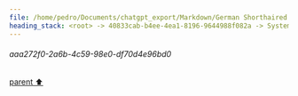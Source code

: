 ```yaml
---
file: /home/pedro/Documents/chatgpt_export/Markdown/German Shorthaired Pointer Overview.md
heading_stack: <root> -> 40833cab-b4ee-4ea1-8196-9644988f082a -> System -> b26f7d2f-1eaa-4ae1-9c32-2d20377e75ae -> System -> aaa27954-d44f-4fe9-935e-92062b4cfc97 -> User -> dee57bea-b85e-4835-91a2-48d2ea795901 -> Assistant -> Physical Characteristics: -> Temperament: -> Health: -> Care and Maintenance: -> Versatility: -> aaa2ff3c-99d4-4113-bfc9-1011e90cdea2 -> User -> fed09bc5-68a5-4fbe-bec1-2e712263777a -> Assistant -> aaa2e5fc-700c-41de-b0b4-fe65d1c02b2c -> User -> feba46cd-0f6a-473f-b47b-b35982534a19 -> Assistant -> aaa2a0b7-8947-48ec-9f5c-e8c2eabc73d8 -> User -> fd80ef72-3e34-4d2c-bb8a-9bde4d92c3b3 -> Assistant -> aaa2fc10-6a4c-4d25-b746-09779bd6068f -> User -> 9e2756be-82b9-49f0-834a-2373003e2065 -> Assistant -> Developing Tracking Skills: -> Practical Uses: -> aaa272f0-2a6b-4c59-98e0-df70d4e96bd0
---
```

###### aaa272f0-2a6b-4c59-98e0-df70d4e96bd0
[parent ⬆️](#9e2756be-82b9-49f0-834a-2373003e2065)
